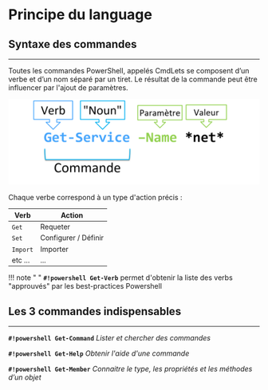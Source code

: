 # Principe du language

## Syntaxe des commandes
___

Toutes les commandes PowerShell, appelés CmdLets se composent d’un verbe et d’un nom séparé par un tiret. Le résultat de la commande peut être influencer par l'ajout de paramètres.

![Syntax](assets/syntax.png)

Chaque verbe correspond à un type d'action précis :

| Verb     | Action               |
| -------- | -------------------- |
| `Get`    | Requeter             |
| `Set`    | Configurer / Définir |
| `Import` | Importer             |
| etc ...  | ...                  | 


!!! note " "
	**`#!powershell Get-Verb`** permet d'obtenir la liste des verbs "approuvés" par les best-practices Powershell



## Les 3 commandes indispensables
___

**`#!powershell Get-Command`** *Lister et chercher des commandes*

**`#!powershell Get-Help`**  *Obtenir l'aide d'une commande*

**`#!powershell Get-Member`**  *Connaitre le type, les propriétés et les méthodes d’un objet*



